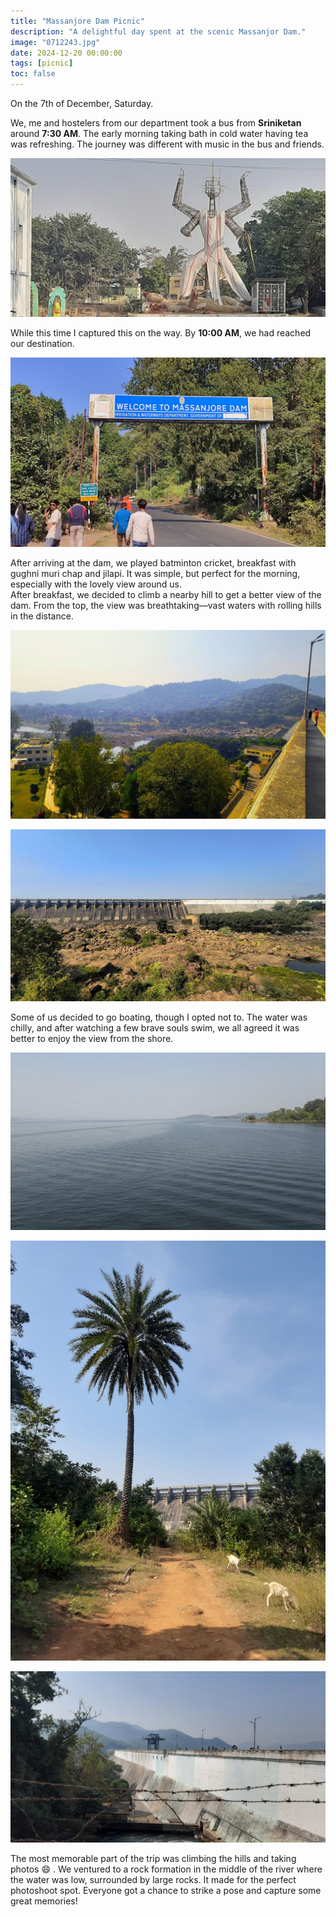 ```yaml
---
title: "Massanjore Dam Picnic"
description: "A delightful day spent at the scenic Massanjor Dam."
image: "0712243.jpg"
date: 2024-12-20 00:00:00
tags: [picnic]
toc: false
---
```


On the <time datetime="2024-12-07">7th of December</time>,  Saturday.
 
We, me and hostelers from our department took a bus from **Sriniketan** around **7:30 AM**. The early morning taking bath in cold water having tea was refreshing. The journey was different with music in the bus and friends.

![Gigantic Durga idol taking shape for festival](0712246.jpg)

While this time I captured this on the way. By **10:00 AM**, we had reached our destination.

![Welcome sign at the entrance to Massanjore Dam](0712241.jpg)

 
After arriving at the dam, we played batminton cricket, breakfast with gughni muri chap and jilapi. It was simple, but perfect for the morning, especially with the lovely view around us.  
After breakfast, we decided to climb a nearby hill to get a better view of the dam. From the top, the view was breathtaking—vast waters with rolling hills in the distance.

![The expansive view from the dam, capturing the river, hills, and surrounding greenery](0712242.jpg)

![A panoramic view from the Maithon Dam](0712243.jpg)

Some of us decided to go boating, though I opted not to. The water was chilly, and after watching a few brave souls swim, we all agreed it was better to enjoy the view from the shore.

![Boating Mayurakshi River](0712244.gif)


![A dirt path winds its way towards the dam. A palm tree stands in the foreground, with two white goats grazing](0712245.jpg)

![A scenic view of Massanjore Dam and its surroundings.](0712247.jpg)

The most memorable part of the trip was climbing the hills and taking photos 😄 . We ventured to a rock formation in the middle of the river where the water was low, surrounded by large rocks. It made for the perfect photoshoot spot. Everyone got a chance to strike a pose and capture some great memories!